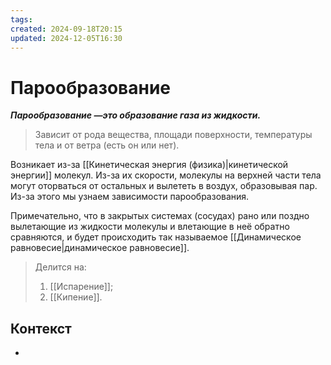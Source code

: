```yaml
---
tags: 
created: 2024-09-18T20:15
updated: 2024-12-05T16:30
---
```

# Парообразование

 ***Парообразование —это образование газа из жидкости.***


>Зависит от рода вещества, площади поверхности, температуры тела и от ветра (есть он или нет).

Возникает из-за [[Кинетическая энергия (физика)|кинетической энергии]] молекул. Из-за их скорости, молекулы на верхней части тела могут оторваться от остальных и вылететь в воздух, образовывая пар. Из-за этого мы узнаем зависимости парообразования.

Примечательно, что в закрытых системах (сосудах) рано или поздно вылетающие из жидкости молекулы и влетающие в неё обратно сравняются, и будет происходить так называемое [[Динамическое равновесие|динамическое равновесие]].

> Делится на:
> 1. [[Испарение]];
>2. [[Кипение]].



## Контекст
- 

